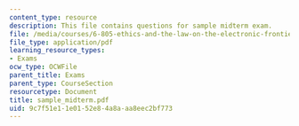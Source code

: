 ```yaml
---
content_type: resource
description: This file contains questions for sample midterm exam.
file: /media/courses/6-805-ethics-and-the-law-on-the-electronic-frontier-fall-2005/9c7f51e11e0152e84a8aaa8eec2bf773_sample_midterm.pdf
file_type: application/pdf
learning_resource_types:
- Exams
ocw_type: OCWFile
parent_title: Exams
parent_type: CourseSection
resourcetype: Document
title: sample_midterm.pdf
uid: 9c7f51e1-1e01-52e8-4a8a-aa8eec2bf773
---
```

